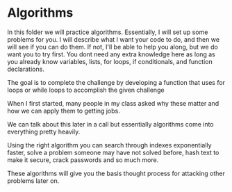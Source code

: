 # Algorithms

In this folder we will practice algorithms.  Essentially, I will set up some
problems for you.  I will describe what I want your code to do, and then we will
see if you can do them.  If not, I'll be able to help you along, but we do want
you to try first.  You dont need any extra knowledge here as long as you already
know variables, lists, for loops, if conditionals, and function declarations.

The goal is to complete the challenge by developing a function that uses for loops
or while loops to accomplish the given challenge

When I first started, many people in my class asked why these matter and how we
can apply them to getting jobs.

We can talk about this later in a call but essentially algorithms come into
everything pretty heavily.

Using the right algorithm you can search through indexes exponentially faster,
solve a problem someone may have not solved before, hash text to make it secure,
crack passwords and so much more.

These algorithms will give you the basis thought process for attacking other
problems later on.
